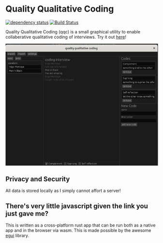 # Quality Qualitative Coding

[![dependency status](https://deps.rs/repo/github/emilk/eframe_template/status.svg)](https://deps.rs/repo/github/emilk/eframe_template)
[![Build Status](https://github.com/emilk/eframe_template/workflows/CI/badge.svg)](https://github.com/emilk/eframe_template/actions?workflow=CI)

Quality Qualitative Coding (qqc) is a small graphical utility to enable collaberative qualitative coding of interviews. Try it out [here](https://marcusdunn.github.io/qqc/)!

![img.png](img.png)

## Privacy and Security

All data is stored locally as I simply cannot affort a server!

## There's very little javascript given the link you just gave me?

This is written as a cross-platform rust app that can be run both as a native app and in the browser via wasm. This is made possible by the awesome [egui](https://github.com/emilk/egui/) library. 
